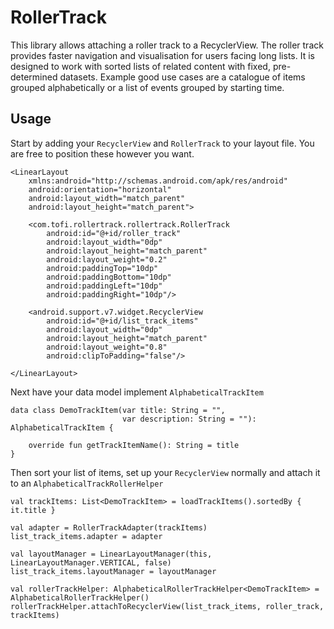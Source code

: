 # RollerTrack
This library allows attaching a roller track to a RecyclerView. The roller track provides faster navigation and visualisation for users 
facing long lists. It is designed to work with sorted lists of related content with fixed, pre-determined datasets. Example good use cases
are a catalogue of items grouped alphabetically or a list of events grouped by starting time.

## Usage
Start by adding your `RecyclerView` and `RollerTrack` to your layout file. You are free to position these however you want.

```
<LinearLayout
    xmlns:android="http://schemas.android.com/apk/res/android"
    android:orientation="horizontal"
    android:layout_width="match_parent"
    android:layout_height="match_parent">

    <com.tofi.rollertrack.rollertrack.RollerTrack
        android:id="@+id/roller_track"
        android:layout_width="0dp"
        android:layout_height="match_parent"
        android:layout_weight="0.2"
        android:paddingTop="10dp"
        android:paddingBottom="10dp"
        android:paddingLeft="10dp"
        android:paddingRight="10dp"/>

    <android.support.v7.widget.RecyclerView
        android:id="@+id/list_track_items"
        android:layout_width="0dp"
        android:layout_height="match_parent"
        android:layout_weight="0.8"
        android:clipToPadding="false"/>

</LinearLayout>
```

Next have your data model implement `AlphabeticalTrackItem`

```
data class DemoTrackItem(var title: String = "",
                         var description: String = ""): AlphabeticalTrackItem {

    override fun getTrackItemName(): String = title
}
```

Then sort your list of items, set up your `RecyclerView` normally and attach it to an `AlphabeticalTrackRollerHelper`

```
val trackItems: List<DemoTrackItem> = loadTrackItems().sortedBy { it.title }

val adapter = RollerTrackAdapter(trackItems)
list_track_items.adapter = adapter

val layoutManager = LinearLayoutManager(this, LinearLayoutManager.VERTICAL, false)
list_track_items.layoutManager = layoutManager

val rollerTrackHelper: AlphabeticalRollerTrackHelper<DemoTrackItem> = AlphabeticalRollerTrackHelper()
rollerTrackHelper.attachToRecyclerView(list_track_items, roller_track, trackItems)
```
